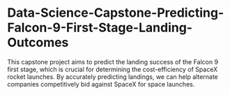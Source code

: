 # Data-Science-Capstone-Predicting-Falcon-9-First-Stage-Landing-Outcomes
This capstone project aims to predict the landing success of the Falcon 9 first stage, which is crucial for determining the cost-efficiency of SpaceX rocket launches. By accurately predicting landings, we can help alternate companies competitively bid against SpaceX for space launches.
